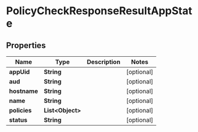 # PolicyCheckResponseResultAppState

## Properties
Name | Type | Description | Notes
------------ | ------------- | ------------- | -------------
**appUid** | **String** |  |  [optional]
**aud** | **String** |  |  [optional]
**hostname** | **String** |  |  [optional]
**name** | **String** |  |  [optional]
**policies** | **List&lt;Object&gt;** |  |  [optional]
**status** | **String** |  |  [optional]

